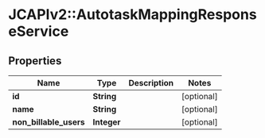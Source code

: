 # JCAPIv2::AutotaskMappingResponseService

## Properties
Name | Type | Description | Notes
------------ | ------------- | ------------- | -------------
**id** | **String** |  | [optional] 
**name** | **String** |  | [optional] 
**non_billable_users** | **Integer** |  | [optional] 

